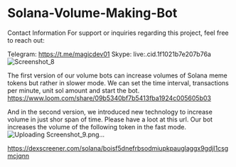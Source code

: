 # Solana-Volume-Making-Bot

Contact Information
For support or inquiries regarding this project, feel free to reach out:

Telegram: https://t.me/magicdev01 Skype: live:.cid.1f1021b7e207b76a
![Screenshot_8](https://github.com/user-attachments/assets/0e6118c1-6b06-488f-8ce7-3df548139527)

The first version of our volume bots can increase volumes of Solana meme tokens but rather in slower mode.
We can set the time interval, transactions per minute, unit sol amount and start the bot.
https://www.loom.com/share/09b5340bf7b5413fba1924c005605b03

And in the second version, we introduced new technology to increase volume in just shor span of time.
Please have a loot at this url.
Our bot increases the volume of the following token in the fast mode.
![Uploading Screenshot_9.png…]()

https://dexscreener.com/solana/boisf5dnefrbsodmiupkpauglaggx9gdjl1csgmcjqnn
